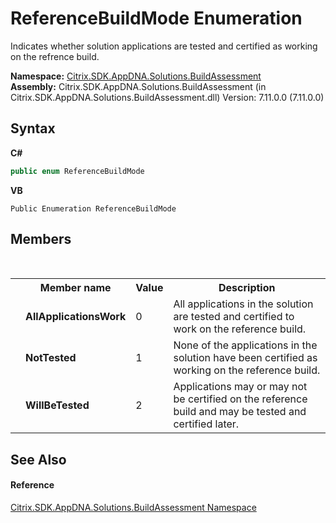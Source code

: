 # ReferenceBuildMode Enumeration
 

Indicates whether solution applications are tested and certified as working on the refrence build.

**Namespace:**&nbsp;[Citrix.SDK.AppDNA.Solutions.BuildAssessment](853bdb50-ea5c-dc0d-0be0-7254b6c38034.md)<br />**Assembly:**&nbsp;Citrix.SDK.AppDNA.Solutions.BuildAssessment (in Citrix.SDK.AppDNA.Solutions.BuildAssessment.dll) Version: 7.11.0.0 (7.11.0.0)

## Syntax

**C#**
```csharp
public enum ReferenceBuildMode
```

**VB**
```vbnet
Public Enumeration ReferenceBuildMode
```


## Members
&nbsp;<table><tr><th></th><th>Member name</th><th>Value</th><th>Description</th></tr><tr><td /><td target="F:Citrix.SDK.AppDNA.Solutions.BuildAssessment.ReferenceBuildMode.AllApplicationsWork">**AllApplicationsWork**</td><td>0</td><td>All applications in the solution are tested and certified to work on the reference build.</td></tr><tr><td /><td target="F:Citrix.SDK.AppDNA.Solutions.BuildAssessment.ReferenceBuildMode.NotTested">**NotTested**</td><td>1</td><td>None of the applications in the solution have been certified as working on the reference build.</td></tr><tr><td /><td target="F:Citrix.SDK.AppDNA.Solutions.BuildAssessment.ReferenceBuildMode.WillBeTested">**WillBeTested**</td><td>2</td><td>Applications may or may not be certified on the reference build and may be tested and certified later.</td></tr></table>

## See Also


#### Reference
<a href="853bdb50-ea5c-dc0d-0be0-7254b6c38034">Citrix.SDK.AppDNA.Solutions.BuildAssessment Namespace</a><br />